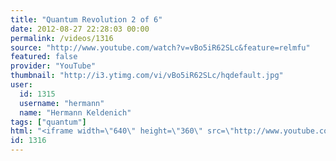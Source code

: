 ```yaml
---
title: "Quantum Revolution 2 of 6"
date: 2012-08-27 22:28:03 00:00
permalink: /videos/1316
source: "http://www.youtube.com/watch?v=vBo5iR62SLc&feature=relmfu"
featured: false
provider: "YouTube"
thumbnail: "http://i3.ytimg.com/vi/vBo5iR62SLc/hqdefault.jpg"
user:
  id: 1315
  username: "hermann"
  name: "Hermann Keldenich"
tags: ["quantum"]
html: "<iframe width=\"640\" height=\"360\" src=\"http://www.youtube.com/embed/vBo5iR62SLc?wmode=transparent&fs=1&feature=oembed\" frameborder=\"0\" allowfullscreen></iframe>"
id: 1316
---
```


